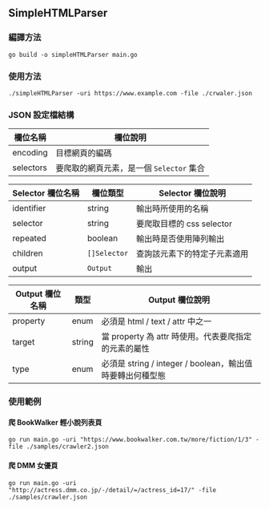 ## SimpleHTMLParser

### 編譯方法
```shell script
go build -o simpleHTMLParser main.go 
```

### 使用方法
```shell script
./simpleHTMLParser -uri https://www.example.com -file ./crwaler.json
```

### JSON 設定檔結構
欄位名稱 | 欄位說明
---- | ----
encoding | 目標網頁的編碼
selectors | 要爬取的網頁元素，是一個 ```Selector``` 集合

Selector 欄位名稱 | 欄位類型 | Selector 欄位說明
---- | ---- | ----
identifier | string | 輸出時所使用的名稱
selector | string | 要爬取目標的 css selector
repeated | boolean | 輸出時是否使用陣列輸出
children | ```[]Selector``` | 查詢該元素下的特定子元素適用
output | ```Output``` | 輸出 

Output 欄位名稱 | 類型 | Output 欄位說明
---- | ---- | ----
property | enum | 必須是 html / text / attr 中之一
target | string | 當 property 為 attr 時使用。代表要爬指定的元素的屬性
type | enum | 必須是 string / integer / boolean，輸出值時要轉出何種型態

### 使用範例

#### 爬 BookWalker 輕小說列表頁
```shell script
go run main.go -uri "https://www.bookwalker.com.tw/more/fiction/1/3" -file ./samples/crawler2.json
```

#### 爬 DMM 女優頁
```shell script
go run main.go -uri "http://actress.dmm.co.jp/-/detail/=/actress_id=17/" -file ./samples/crawler.json  
```